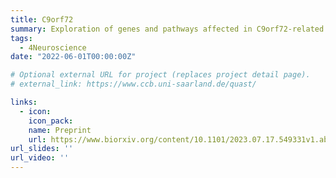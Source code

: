 ```yaml
---
title: C9orf72
summary: Exploration of genes and pathways affected in C9orf72-related neurodegenerative diseases
tags:
  - 4Neuroscience
date: "2022-06-01T00:00:00Z"

# Optional external URL for project (replaces project detail page).
# external_link: https://www.ccb.uni-saarland.de/quast/

links:
  - icon: 
    icon_pack: 
    name: Preprint
    url: https://www.biorxiv.org/content/10.1101/2023.07.17.549331v1.abstract
url_slides: ''
url_video: ''
---
```


